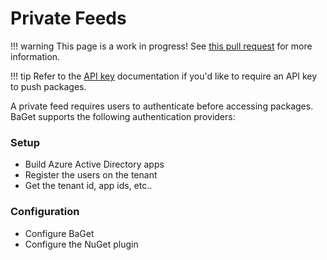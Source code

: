 # Private Feeds

!!! warning
    This page is a work in progress! See [this pull request](https://github.com/loic-sharma/BaGet/pull/69) for more information.

!!! tip
    Refer to the [API key](../configuration/#requiring-an-api-key) documentation if you'd like to require an API key to push packages.

A private feed requires users to authenticate before accessing packages. BaGet supports the following authentication providers:

### Setup

* Build Azure Active Directory apps
* Register the users on the tenant
* Get the tenant id, app ids, etc..

### Configuration

* Configure BaGet
* Configure the NuGet plugin